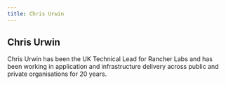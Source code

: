 ```yaml
---
title: Chris Urwin
---
```


## Chris Urwin

Chris Urwin has been the UK Technical Lead for Rancher Labs and has been
working in application and infrastructure delivery across public and private
organisations for 20 years.
